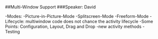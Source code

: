 ##Multi-Window Support
###Speaker: David

  -Modes: 
    -Picture-in-Picture-Mode
    -Splitscreen-Mode
    -Freeform-Mode
  -Lifecycle: multiwindow code does not chance the activity lifecycle
  -Some Points: Configuration, Layout, Drag and Drop
  -new activity methods
  -Testing 
  

